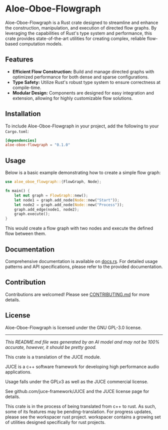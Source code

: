 # Aloe-Oboe-Flowgraph

Aloe-Oboe-Flowgraph is a Rust crate designed to streamline and enhance the construction, manipulation, and execution of directed flow graphs. By leveraging the capabilities of Rust's type system and performance, this crate provides state-of-the-art utilities for creating complex, reliable flow-based computation models. 

## Features
- **Efficient Flow Construction:** Build and manage directed graphs with optimized performance for both dense and sparse configurations.
- **Type Safety:** Utilize Rust's robust type system to ensure correctness at compile-time.
- **Modular Design:** Components are designed for easy integration and extension, allowing for highly customizable flow solutions.

## Installation
To include Aloe-Oboe-Flowgraph in your project, add the following to your `Cargo.toml`:
```toml
[dependencies]
aloe-oboe-flowgraph = "0.1.0"
```

## Usage
Below is a basic example demonstrating how to create a simple flow graph:

```rust
use aloe_oboe_flowgraph::{FlowGraph, Node};

fn main() {
    let mut graph = FlowGraph::new();
    let node1 = graph.add_node(Node::new("Start"));
    let node2 = graph.add_node(Node::new("Process"));
    graph.add_edge(node1, node2);
    graph.execute();
}
```

This would create a flow graph with two nodes and execute the defined flow between them.

## Documentation
Comprehensive documentation is available on [docs.rs](https://docs.rs/aloe-oboe-flowgraph). For detailed usage patterns and API specifications, please refer to the provided documentation.

## Contribution
Contributions are welcomed! Please see [CONTRIBUTING.md](https://github.com/klebs6/aloe-rs/blob/main/CONTRIBUTING.md) for more details.

## License
Aloe-Oboe-Flowgraph is licensed under the GNU GPL-3.0 license.

---

*This README.md file was generated by an AI model and may not be 100% accurate, however, it should be pretty good.*

This crate is a translation of the JUCE module.

JUCE is a c++ software framework for developing high performance audio applications.

Usage falls under the GPLv3 as well as the JUCE commercial license.

See github.com/juce-framework/JUCE and the JUCE license page for details.

This crate is in the process of being translated from c++ to rust. As such, some of its features may be pending-translation. For progress updates, please see the workspacer rust project. workspacer contains a growing set of utilities designed specifically for rust projects.
